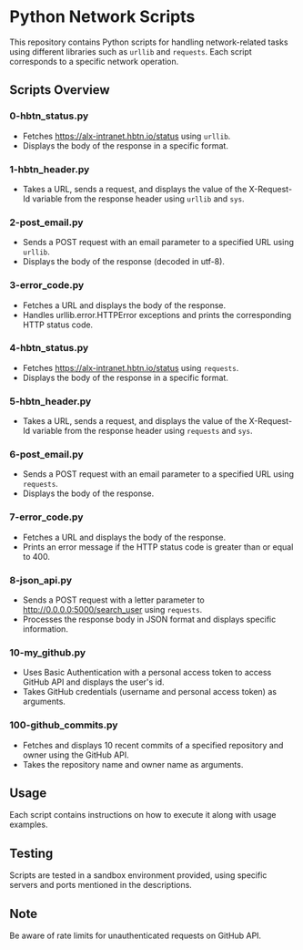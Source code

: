 # Python Network Scripts

This repository contains Python scripts for handling network-related tasks using different libraries such as `urllib` and `requests`. Each script corresponds to a specific network operation.

## Scripts Overview

### 0-hbtn_status.py

- Fetches https://alx-intranet.hbtn.io/status using `urllib`.
- Displays the body of the response in a specific format.

### 1-hbtn_header.py

- Takes a URL, sends a request, and displays the value of the X-Request-Id variable from the response header using `urllib` and `sys`.

### 2-post_email.py

- Sends a POST request with an email parameter to a specified URL using `urllib`.
- Displays the body of the response (decoded in utf-8).

### 3-error_code.py

- Fetches a URL and displays the body of the response.
- Handles urllib.error.HTTPError exceptions and prints the corresponding HTTP status code.

### 4-hbtn_status.py

- Fetches https://alx-intranet.hbtn.io/status using `requests`.
- Displays the body of the response in a specific format.

### 5-hbtn_header.py

- Takes a URL, sends a request, and displays the value of the X-Request-Id variable from the response header using `requests` and `sys`.

### 6-post_email.py

- Sends a POST request with an email parameter to a specified URL using `requests`.
- Displays the body of the response.

### 7-error_code.py

- Fetches a URL and displays the body of the response.
- Prints an error message if the HTTP status code is greater than or equal to 400.

### 8-json_api.py

- Sends a POST request with a letter parameter to http://0.0.0.0:5000/search_user using `requests`.
- Processes the response body in JSON format and displays specific information.

### 10-my_github.py

- Uses Basic Authentication with a personal access token to access GitHub API and displays the user's id.
- Takes GitHub credentials (username and personal access token) as arguments.

### 100-github_commits.py

- Fetches and displays 10 recent commits of a specified repository and owner using the GitHub API.
- Takes the repository name and owner name as arguments.

## Usage

Each script contains instructions on how to execute it along with usage examples.

## Testing

Scripts are tested in a sandbox environment provided, using specific servers and ports mentioned in the descriptions.

## Note

Be aware of rate limits for unauthenticated requests on GitHub API.
